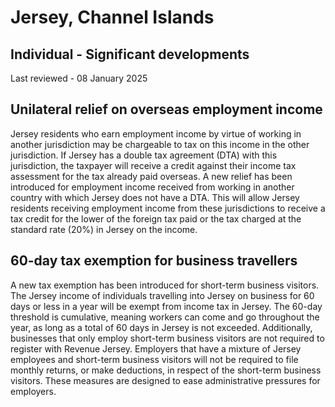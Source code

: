 # Jersey, Channel Islands
## Individual - Significant developments
Last reviewed - 08 January 2025
## Unilateral relief on overseas employment income
Jersey residents who earn employment income by virtue of working in another jurisdiction may be chargeable to tax on this income in the other jurisdiction. If Jersey has a double tax agreement (DTA) with this jurisdiction, the taxpayer will receive a credit against their income tax assessment for the tax already paid overseas.
A new relief has been introduced for employment income received from working in another country with which Jersey does not have a DTA. This will allow Jersey residents receiving employment income from these jurisdictions to receive a tax credit for the lower of the foreign tax paid or the tax charged at the standard rate (20%) in Jersey on the income.
## 60-day tax exemption for business travellers
A new tax exemption has been introduced for short-term business visitors. The Jersey income of individuals travelling into Jersey on business for 60 days or less in a year will be exempt from income tax in Jersey. The 60-day threshold is cumulative, meaning workers can come and go throughout the year, as long as a total of 60 days in Jersey is not exceeded.
Additionally, businesses that only employ short-term business visitors are not required to register with Revenue Jersey. Employers that have a mixture of Jersey employees and short-term business visitors will not be required to file monthly returns, or make deductions, in respect of the short-term business visitors. These measures are designed to ease administrative pressures for employers.
